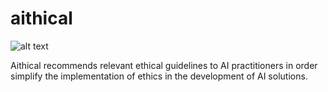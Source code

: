 # aithical
![alt text](https://github.com/Bonam-M/aithical/tree/main/src/logofinal.jpg?raw=true)

Aithical recommends relevant ethical guidelines to AI practitioners in order simplify the implementation of ethics in the development of AI solutions.
